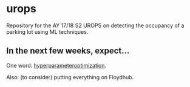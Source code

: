 # urops
Repository for the AY 17/18 S2 UROPS on detecting the occupancy of a parking lot using ML techniques.

## In the next few weeks, expect...
One word: [hyperparameteroptimization](https://www.coursera.org/learn/deep-neural-network).

Also: (to consider) putting everything on Floydhub.
